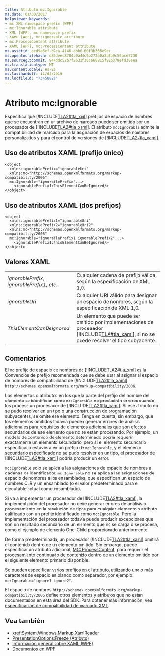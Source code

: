 ```yaml
---
title: Atributo mc:Ignorable
ms.date: 03/30/2017
helpviewer_keywords:
- mc XML namespace prefix [WPF]
- mc:Ignorable attribute
- XML [WPF], mc namespace prefix
- XAML [WPF], mc:Ignorable attribute
- mc:ProcessContent attribute
- XAML [WPF], mc:ProcessContent attribute
ms.assetid: acd9a6ef-b7ca-4146-abb6-60f3b366e9ec
ms.openlocfilehash: d8fdeec8784c9a44c9b272a0a5a8b9c56ace5230
ms.sourcegitcommit: 944ddc52b7f2632f30c668815f92b378efd38eea
ms.translationtype: MT
ms.contentlocale: es-ES
ms.lasthandoff: 11/03/2019
ms.locfileid: "73458820"
---
```

# <a name="mcignorable-attribute"></a>Atributo mc:Ignorable
Especifica qué [!INCLUDE[TLA2#tla_xml](../../../../includes/tla2sharptla-xml-md.md)] prefijos de espacio de nombres que se encuentran en un archivo de marcado puede ser omitido por un procesador de [!INCLUDE[TLA2#tla_xaml](../../../../includes/tla2sharptla-xaml-md.md)]. El atributo `mc:Ignorable` admite la compatibilidad de marcado para la asignación de espacios de nombres personalizados y para el control de versiones de [!INCLUDE[TLA2#tla_xaml](../../../../includes/tla2sharptla-xaml-md.md)].  
  
## <a name="xaml-attribute-usage-single-prefix"></a>Uso de atributos XAML (prefijo único)  
  
```xaml  
<object  
  xmlns:ignorablePrefix="ignorableUri"  
  xmlns:mc="http://schemas.openxmlformats.org/markup-compatibility/2006"  
  mc:Ignorable="ignorablePrefix"...>  
    <ignorablePrefix1:ThisElementCanBeIgnored/>  
</object>  
```  
  
## <a name="xaml-attribute-usage-two-prefixes"></a>Uso de atributos XAML (dos prefijos)  
  
```xaml  
<object  
  xmlns:ignorablePrefix1="ignorableUri"  
  xmlns:ignorablePrefix2="ignorableUri2"  
  xmlns:mc="http://schemas.openxmlformats.org/markup-compatibility/2006"  
  mc:Ignorable="ignorablePrefix1 ignorablePrefix2"...>  
    <ignorablePrefix1:ThisElementCanBeIgnored/>  
</object>  
```  
  
## <a name="xaml-values"></a>Valores XAML  
  
|||  
|-|-|  
|*ignorablePrefix, ignorablePrefix1, etc.*|Cualquier cadena de prefijo válida, según la especificación de XML 1,0.|  
|*ignorableUri*|Cualquier URI válido para designar un espacio de nombres, según la especificación de XML 1,0.|  
|*ThisElementCanBeIgnored*|Un elemento que puede ser omitido por implementaciones de procesador [!INCLUDE[TLA#tla_xaml](../../../../includes/tlasharptla-xaml-md.md)], si no se puede resolver el tipo subyacente.|  
  
## <a name="remarks"></a>Comentarios  
 El `mc` prefijo de espacio de nombres de [!INCLUDE[TLA2#tla_xml](../../../../includes/tla2sharptla-xml-md.md)] es la Convención de prefijo recomendada que se debe usar al asignar el espacio de nombres de compatibilidad de [!INCLUDE[TLA2#tla_xaml](../../../../includes/tla2sharptla-xaml-md.md)] `http://schemas.openxmlformats.org/markup-compatibility/2006`.  
  
 Los elementos o atributos en los que la parte del prefijo del nombre del elemento se identifican como `mc:Ignorable` no producirán errores cuando los procese un procesador de [!INCLUDE[TLA2#tla_xaml](../../../../includes/tla2sharptla-xaml-md.md)]. Si ese atributo no se pudo resolver en un tipo o una construcción de programación subyacentes, se omite ese elemento. Tenga en cuenta, sin embargo, que los elementos omitidos todavía pueden generar errores de análisis adicionales para requisitos de elementos adicionales que son efectos secundarios de ese elemento que no se están procesando. Por ejemplo, un modelo de contenido de elemento determinado podría requerir exactamente un elemento secundario, pero si el elemento secundario especificado estuviera en un prefijo de `mc:Ignorable`, y el elemento secundario especificado no se pudo resolver en un tipo, el procesador de [!INCLUDE[TLA2#tla_xaml](../../../../includes/tla2sharptla-xaml-md.md)] podría producir un error.  
  
 `mc:Ignorable` solo se aplica a las asignaciones de espacio de nombres a cadenas de identificador. `mc:Ignorable` no se aplica a las asignaciones de espacio de nombres a los ensamblados, que especifican un espacio de nombres CLR y un ensamblado (o el valor predeterminado para el ejecutable actual como ensamblado).  
  
 Si va a implementar un procesador de [!INCLUDE[TLA2#tla_xaml](../../../../includes/tla2sharptla-xaml-md.md)], la implementación del procesador no debe generar errores de análisis o procesamiento en la resolución de tipos para cualquier elemento o atributo calificado con un prefijo identificado como `mc:Ignorable`. Pero la implementación del procesador todavía puede producir excepciones que son un resultado secundario de un elemento que no se carga o se procesa, como el ejemplo de elemento One-Child proporcionado anteriormente.  
  
 De forma predeterminada, un procesador [!INCLUDE[TLA2#tla_xaml](../../../../includes/tla2sharptla-xaml-md.md)] omitirá el contenido dentro de un elemento omitido. Sin embargo, puede especificar un atributo adicional, [MC: ProcessContent](mc-processcontent-attribute.md), para requerir el procesamiento continuado de contenido dentro de un elemento omitido por el siguiente elemento primario disponible.  
  
 Se pueden especificar varios prefijos en el atributo, utilizando uno o más caracteres de espacio en blanco como separador, por ejemplo: `mc:Ignorable="ignore1 ignore2"`.  

 El espacio de nombres `http://schemas.openxmlformats.org/markup-compatibility/2006` define otros elementos y atributos que no están documentados en esta área del SDK. Para obtener más información, vea [especificación de compatibilidad de marcado XML](/office/open-xml/introduction-to-markup-compatibility#markup-compatibility-in-the-open-xml-file-formats-specification).  
  
## <a name="see-also"></a>Vea también

- <xref:System.Windows.Markup.XamlReader>
- [PresentationOptions:Freeze (Atributo)](presentationoptions-freeze-attribute.md)
- [Información general sobre XAML (WPF)](../../../desktop-wpf/fundamentals/xaml.md)
- [Documentos en WPF](documents-in-wpf.md)
